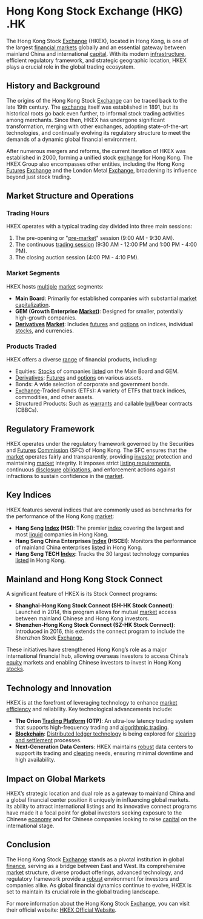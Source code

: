 # Hong Kong Stock Exchange (HKG) .HK

The Hong Kong Stock [Exchange](../e/exchange.md) (HKEX), located in Hong Kong, is one of the largest [financial markets](../f/financial_market.md) globally and an essential gateway between mainland China and international [capital](../c/capital.md). With its modern [infrastructure](../i/infrastructure.md), efficient regulatory framework, and strategic geographic location, HKEX plays a crucial role in the global trading ecosystem.

## History and Background

The origins of the Hong Kong Stock [Exchange](../e/exchange.md) can be traced back to the late 19th century. The [exchange](../e/exchange.md) itself was established in 1891, but its historical roots go back even further, to informal stock trading activities among merchants. Since then, HKEX has undergone significant transformation, merging with other exchanges, adopting state-of-the-art technologies, and continually evolving its regulatory structure to meet the demands of a dynamic global financial environment.

After numerous mergers and reforms, the current iteration of HKEX was established in 2000, forming a unified stock [exchange](../e/exchange.md) for Hong Kong. The HKEX Group also encompasses other entities, including the Hong Kong [Futures](../f/futures.md) [Exchange](../e/exchange.md) and the London Metal [Exchange](../e/exchange.md), broadening its influence beyond just stock trading.

## Market Structure and Operations

### Trading Hours

HKEX operates with a typical trading day divided into three main sessions: 
1. The pre-opening or "[pre-market](../p/pre-market.md)" session (9:00 AM - 9:30 AM).
2. The continuous [trading session](../t/trading_session.md) (9:30 AM - 12:00 PM and 1:00 PM - 4:00 PM).
3. The closing auction session (4:00 PM - 4:10 PM).

### Market Segments

HKEX hosts [multiple](../m/multiple.md) [market](../m/market.md) segments:
- **Main Board**: Primarily for established companies with substantial [market capitalization](../m/market_capitalization.md).
- **GEM (Growth Enterprise [Market](../m/market.md))**: Designed for smaller, potentially high-growth companies.
- **[Derivatives](../d/derivatives.md) [Market](../m/market.md)**: Includes [futures](../f/futures.md) and [options](../o/options.md) on indices, individual [stocks](../s/stock.md), and currencies.

### Products Traded

HKEX offers a diverse [range](../r/range.md) of financial products, including:
- Equities: [Stocks](../s/stock.md) of companies [listed](../l/listed.md) on the Main Board and GEM.
- [Derivatives](../d/derivatives.md): [Futures](../f/futures.md) and [options](../o/options.md) on various assets.
- Bonds: A wide selection of corporate and government bonds.
- [Exchange](../e/exchange.md)-Traded Funds (ETFs): A variety of ETFs that track indices, commodities, and other assets.
- Structured Products: Such as [warrants](../w/warrants_in_trading.md) and callable [bull](../b/bull.md)/bear contracts (CBBCs).

## Regulatory Framework

HKEX operates under the regulatory framework governed by the Securities and [Futures](../f/futures.md) [Commission](../c/commission.md) (SFC) of Hong Kong. The SFC ensures that the [market](../m/market.md) operates fairly and transparently, providing [investor](../i/investor.md) protection and maintaining [market](../m/market.md) integrity. It imposes strict [listing requirements](../l/listing_requirements.md), continuous [disclosure](../d/disclosure.md) [obligations](../o/obligation.md), and enforcement actions against infractions to sustain confidence in the [market](../m/market.md).

## Key Indices

HKEX features several indices that are commonly used as benchmarks for the performance of the Hong Kong [market](../m/market.md):
- **Hang Seng [Index](../i/index_instrument.md) (HSI)**: The premier [index](../i/index_instrument.md) covering the largest and most [liquid](../l/liquid.md) companies in Hong Kong.
- **Hang Seng China Enterprises [Index](../i/index_instrument.md) (HSCEI)**: Monitors the performance of mainland China enterprises [listed](../l/listed.md) in Hong Kong.
- **Hang Seng TECH [Index](../i/index_instrument.md)**: Tracks the 30 largest technology companies [listed](../l/listed.md) in Hong Kong.

## Mainland and Hong Kong Stock Connect

A significant feature of HKEX is its Stock Connect programs:
- **Shanghai-Hong Kong Stock Connect (SH-HK Stock Connect)**: Launched in 2014, this program allows for mutual [market](../m/market.md) access between mainland Chinese and Hong Kong investors.
- **Shenzhen-Hong Kong Stock Connect (SZ-HK Stock Connect)**: Introduced in 2016, this extends the connect program to include the Shenzhen Stock [Exchange](../e/exchange.md).

These initiatives have strengthened Hong Kong’s role as a major international financial hub, allowing overseas investors to access China’s [equity](../e/equity.md) markets and enabling Chinese investors to invest in Hong Kong [stocks](../s/stock.md).

## Technology and Innovation

HKEX is at the forefront of leveraging technology to enhance [market efficiency](../m/market_efficiency.md) and reliability. Key technological advancements include:
- **The Orion [Trading Platform](../t/trading_platform.md) (OTP)**: An ultra-low latency trading system that supports high-frequency trading and [algorithmic trading](../a/accountability.md).
- **[Blockchain](../b/blockchain_in_trading.md)**: [Distributed ledger technology](../d/distributed_ledger_technology.md) is being explored for [clearing and settlement](../c/clearing_and_settlement.md) processes.
- **Next-Generation Data Centers**: HKEX maintains [robust](../r/robust.md) data centers to support its trading and [clearing](../c/clearing.md) needs, ensuring minimal downtime and high availability.

## Impact on Global Markets

HKEX’s strategic location and dual role as a gateway to mainland China and a global financial center position it uniquely in influencing global markets. Its ability to attract international listings and its innovative connect programs have made it a focal point for global investors seeking exposure to the Chinese [economy](../e/economy.md) and for Chinese companies looking to raise [capital](../c/capital.md) on the international stage.

## Conclusion

The Hong Kong Stock [Exchange](../e/exchange.md) stands as a pivotal institution in global [finance](../f/finance.md), serving as a bridge between East and West. Its comprehensive [market](../m/market.md) structure, diverse product offerings, advanced technology, and regulatory framework provide a [robust](../r/robust.md) environment for investors and companies alike. As global financial dynamics continue to evolve, HKEX is set to maintain its crucial role in the global trading landscape.

For more information about the Hong Kong Stock [Exchange](../e/exchange.md), you can visit their official website: [HKEX Official Website](https://www.hkex.com.hk).